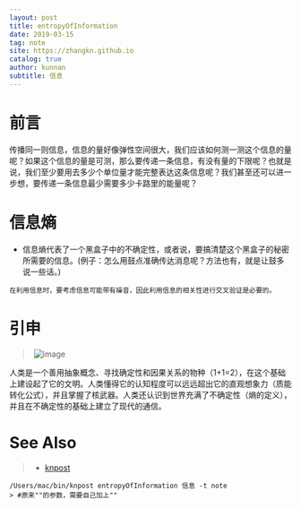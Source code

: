 ```yaml
---
layout: post
title: entropyOfInformation
date: 2019-03-15
tag: note
site: https://zhangkn.github.io
catalog: true
author: kunnan
subtitle: 信息
---
```






# 前言

传播同一则信息，信息的量好像弹性空间很大，我们应该如何测一测这个信息的量呢？如果这个信息的量是可测，那么要传递一条信息，有没有量的下限呢？也就是说，我们至少要用去多少个单位量才能完整表达这条信息呢？我们甚至还可以进一步想，要传递一条信息最少需要多少卡路里的能量呢？

# 信息熵

- 信息熵代表了一个黑盒子中的不确定性，或者说，要搞清楚这个黑盒子的秘密所需要的信息。(例子：怎么用鼓点准确传达消息呢？方法也有，就是让鼓多说一些话。)


`在利用信息时，要考虑信息可能带有噪音，因此利用信息的相关性进行交叉验证是必要的。`

# 引申



> ​    ![image](https://img-blog.csdnimg.cn/20190123165743602.png)


人类是一个善用抽象概念、寻找确定性和因果关系的物种（1+1=2），在这个基础上建设起了它的文明。人类懂得它的认知程度可以远远超出它的直观想象力（质能转化公式），并且掌握了核武器。人类还认识到世界充满了不确定性（熵的定义），并且在不确定性的基础上建立了现代的通信。



# See Also 

>* [knpost](https://github.com/zhangkn/KNBin/blob/master/knpost) 
>
```
/Users/mac/bin/knpost entropyOfInformation 信息 -t note
> #原来""的参数，需要自己加上""
```

